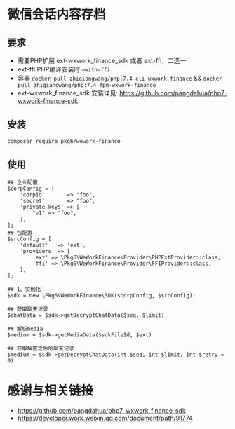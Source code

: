 # 微信会话内容存档

## 要求
* 需要PHP扩展 ext-wxwork_finance_sdk 或者 ext-ffi，二选一
* ext-ffi PHP编译安装时 `—with-ffi`
* 容器 `docker pull zhiqiangwang/php:7.4-cli-wxwork-finance` && `docker pull zhiqiangwang/php:7.4-fpm-wxwork-finance`
* ext-wxwork_finance_sdk 安装详见: https://github.com/pangdahua/php7-wxwork-finance-sdk

## 安装
~~~
composer require pkg6/wework-finance
~~~

## 使用

```
## 企业配置
$corpConfig = [
    'corpid'       => "foo",
    'secret'       => "foo",
    'private_keys' => [
        "v1" => "foo",
    ],
];
## 包配置
$srcConfig = [
    'default'   => 'ext',
    'providers' => [
        'ext' => \Pkg6\WeWorkFinance\Provider\PHPExtProvider::class,
        'ffi' => \Pkg6\WeWorkFinance\Provider\FFIProvider::class,
    ],
];

## 1、实例化
$sdk = new \Pkg6\WeWorkFinance\SDK($corpConfig, $srcConfig);

## 获取聊天记录
$chatData = $sdk->getDecryptChatData($seq, $limit);

## 解析media
$medium = $sdk->getMediaData($sdkFileId, $ext)

## 获取解密之后的聊天记录
$medium = $sdk->getDecryptChatData(int $seq, int $limit, int $retry = 0)
```

# 感谢与相关链接

- https://github.com/pangdahua/php7-wxwork-finance-sdk
- https://developer.work.weixin.qq.com/document/path/91774
